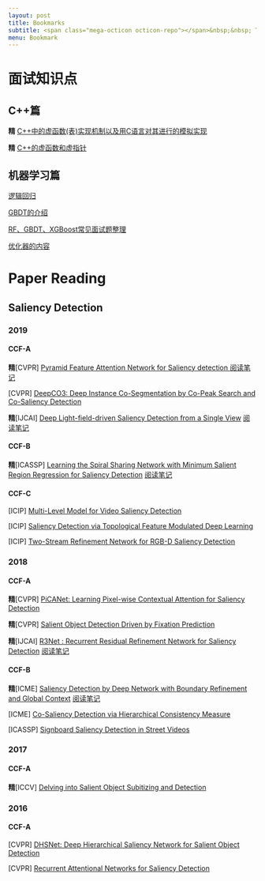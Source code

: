 ```yaml
---
layout: post
title: Bookmarks
subtitle: <span class="mega-octicon octicon-repo"></span>&nbsp;&nbsp; To mark useful libs - tools - books
menu: Bookmark
---
```

# 面试知识点

## C++篇

**精** [C++中的虚函数(表)实现机制以及用C语言对其进行的模拟实现](https://blog.twofei.com/496/)

**精** [C++的虚函数和虚指针](https://blog.csdn.net/liuboqiang2588/article/details/82260841)

## 机器学习篇

[逻辑回归](https://zhuanlan.zhihu.com/p/74874291)

[GBDT的介绍](https://zhuanlan.zhihu.com/p/29765582)

[RF、GBDT、XGBoost常见面试题整理](https://zhuanlan.zhihu.com/p/34679467)

[优化器的内容](https://www.cnblogs.com/guoyaohua/p/8542554.html)

# Paper Reading

## Saliency Detection

### 2019

#### CCF-A

**精**[CVPR] [Pyramid Feature Attention Network for Saliency detection ](http://openaccess.thecvf.com/content_CVPR_2019/papers/Zhao_Pyramid_Feature_Attention_Network_for_Saliency_Detection_CVPR_2019_paper.pdf) [阅读笔记](https://thorraysjtu.github.io/paper/2020/01/31/PFAN-Paper.html)

[CVPR] [DeepCO3: Deep Instance Co-Segmentation by Co-Peak Search and Co-Saliency Detection](http://openaccess.thecvf.com/content_CVPR_2019/papers/Hsu_DeepCO3_Deep_Instance_Co-Segmentation_by_Co-Peak_Search_and_Co-Saliency_Detection_CVPR_2019_paper.pdf)

**精**[IJCAI] [Deep Light-field-driven Saliency Detection from a Single View](https://www.ijcai.org/Proceedings/2019/0127.pdf) [阅读笔记](https://thorraysjtu.github.io/paper/2020/01/30/4D-Paper.html)

#### CCF-B

**精**[ICASSP] [Learning the Spiral Sharing Network with Minimum Salient Region Regression for Saliency Detection](https://ieeexplore.ieee.org/stamp/stamp.jsp?tp=&arnumber=8682531) [阅读笔记](https://thorraysjtu.github.io/paper/2020/02/04/RMSR+SSN-Paper.html)

#### CCF-C

[ICIP] [Multi-Level Model for Video Saliency Detection](https://ieeexplore.ieee.org/stamp/stamp.jsp?tp=&arnumber=8803611)

[ICIP] [Saliency Detection via Topological Feature Modulated Deep Learning](https://ieeexplore.ieee.org/stamp/stamp.jsp?tp=&arnumber=8802611)

[ICIP] [Two-Stream Refinement Network for RGB-D Saliency Detection](https://ieeexplore.ieee.org/stamp/stamp.jsp?tp=&arnumber=8803653)

### 2018

#### CCF-A

**精**[CVPR] [PiCANet: Learning Pixel-wise Contextual Attention for Saliency Detection](http://openaccess.thecvf.com/content_cvpr_2018/papers/Liu_PiCANet_Learning_Pixel-Wise_CVPR_2018_paper.pdf)

**精**[CVPR] [Salient Object Detection Driven by Fixation Prediction](http://openaccess.thecvf.com/content_cvpr_2018/papers/Wang_Salient_Object_Detection_CVPR_2018_paper.pdf)

**精**[IJCAI] [R3Net : Recurrent Residual Refinement Network for Saliency Detection](https://www.ijcai.org/Proceedings/2018/95) [阅读笔记](https://thorraysjtu.github.io/paper/2020/01/29/R3Net-Paper.html)

#### CCF-B

**精**[ICME] [Saliency Detection by Deep Network with Boundary Refinement and Global Context](https://ieeexplore.ieee.org/stamp/stamp.jsp?tp=&arnumber=8486572) [阅读笔记](https://thorraysjtu.github.io/paper/2020/02/05/BEB-Paper.html)

[ICME] [Co-Saliency Detection via Hierarchical Consistency Measure](https://ieeexplore.ieee.org/stamp/stamp.jsp?tp=&arnumber=8486603)

[ICASSP] [Signboard Saliency Detection in Street Videos](https://ieeexplore.ieee.org/stamp/stamp.jsp?tp=&arnumber=8461773)

### 2017

#### CCF-A

**精**[ICCV] [Delving into Salient Object Subitizing and Detection](https://ieeexplore.ieee.org/stamp/stamp.jsp?tp=&arnumber=8237382)

### 2016

#### CCF-A

[CVPR] [DHSNet: Deep Hierarchical Saliency Network for Salient Object Detection](https://ieeexplore.ieee.org/stamp/stamp.jsp?tp=&arnumber=7780449)

[CVPR] [Recurrent Attentional Networks for Saliency Detection](https://ieeexplore.ieee.org/stamp/stamp.jsp?tp=&arnumber=7780768)
